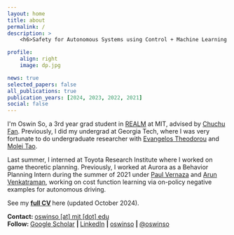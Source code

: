 ```yaml
---
layout: home
title: about
permalink: /
description: >
    <h6>Safety for Autonomous Systems using Control + Machine Learning @ <a href="https://aeroastro.mit.edu/realm">REALM</a>, MIT AeroAstro</h6>

profile:
    align: right
    image: dp.jpg

news: true
selected_papers: false
all_publications: true
publication_years: [2024, 2023, 2022, 2021]
social: false
---
```


I'm Oswin So, a 3rd year grad student in <a href="https://aeroastro.mit.edu/realm">REALM</a> at MIT, advised by <a href="https://chuchu.mit.edu/">Chuchu Fan</a>.
Previously, I did my undergrad at Georgia Tech, where I was very fortunate to do
undergraduate researcher with
<a href="https://scholar.google.com/citations?user=dG9MV7oAAAAJ&hl=en" target="_blank">Evangelos Theodorou</a>
and
<a href="https://mtao8.math.gatech.edu" target="_blank">Molei Tao</a>.


Last summer, I interned at Toyota Research Institute where I worked on game theoretic planning.
Previously, I worked at Aurora as a Behavior Planning Intern during the summer of 2021 under
<a href="https://scholar.google.com/citations?user=daYjNkAAAAAJ&hl=en" target="_blank">Paul Vernaza</a>
and
<a href="https://scholar.google.com/citations?user=Nt4rO1EAAAAJ&hl=en" target="_blank">Arun Venkatraman</a>,
working on cost function learning via on-policy negative examples for autonomous driving.

See my
<b>
    <a href="{{ site.resume_path | prepend: 'https://oswinso.github.io/assets/pdf/' }}" target="_blank">full CV</a>
</b>
here (updated October 2024).

<strong>Contact: </strong> <a href="mailto:oswinso@mit.edu">oswinso [at] mit [dot] edu</a>  
<strong>Follow: </strong>
<a href="https://scholar.google.com/citations?user=AwlxGQgAAAAJ" target="_blank" title="Google Scholar">
    <i class="ai ai-google-scholar"></i> Google Scholar</a>
<strong> | </strong>
<a href="https://www.linkedin.com/in/oswinso" target="_blank" title="LinkedIn">
    <i class="fab fa-linkedin"></i> LinkedIn</a>
<strong> | </strong>
<a href="https://github.com/oswinso" target="_blank" title="GitHub">
    <i class="fab fa-github"></i> oswinso</a>
<strong> | </strong>
<a href="https://twitter.com/oswinso" target="_blank" title="GitHub">
    <i class="fab fa-twitter"></i> @oswinso</a>
<br><br>
